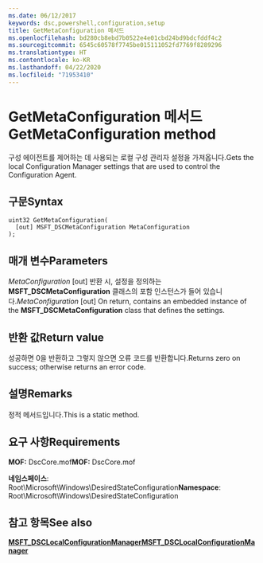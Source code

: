 ```yaml
---
ms.date: 06/12/2017
keywords: dsc,powershell,configuration,setup
title: GetMetaConfiguration 메서드
ms.openlocfilehash: bd280cb8ebd7b0522e4e01cbd24bd9bdcfddf4c2
ms.sourcegitcommit: 6545c60578f7745be015111052fd7769f8289296
ms.translationtype: HT
ms.contentlocale: ko-KR
ms.lasthandoff: 04/22/2020
ms.locfileid: "71953410"
---
```

# <a name="getmetaconfiguration-method"></a><span data-ttu-id="17570-103">GetMetaConfiguration 메서드</span><span class="sxs-lookup"><span data-stu-id="17570-103">GetMetaConfiguration method</span></span>

<span data-ttu-id="17570-104">구성 에이전트를 제어하는 데 사용되는 로컬 구성 관리자 설정을 가져옵니다.</span><span class="sxs-lookup"><span data-stu-id="17570-104">Gets the local Configuration Manager settings that are used to control the Configuration Agent.</span></span>

## <a name="syntax"></a><span data-ttu-id="17570-105">구문</span><span class="sxs-lookup"><span data-stu-id="17570-105">Syntax</span></span>

```mof
uint32 GetMetaConfiguration(
  [out] MSFT_DSCMetaConfiguration MetaConfiguration
);
```

## <a name="parameters"></a><span data-ttu-id="17570-106">매개 변수</span><span class="sxs-lookup"><span data-stu-id="17570-106">Parameters</span></span>

<span data-ttu-id="17570-107">*MetaConfiguration* \[out\] 반환 시, 설정을 정의하는 **MSFT_DSCMetaConfiguration** 클래스의 포함 인스턴스가 들어 있습니다.</span><span class="sxs-lookup"><span data-stu-id="17570-107">*MetaConfiguration* \[out\] On return, contains an embedded instance of the **MSFT_DSCMetaConfiguration** class that defines the settings.</span></span>

## <a name="return-value"></a><span data-ttu-id="17570-108">반환 값</span><span class="sxs-lookup"><span data-stu-id="17570-108">Return value</span></span>

<span data-ttu-id="17570-109">성공하면 0을 반환하고 그렇지 않으면 오류 코드를 반환합니다.</span><span class="sxs-lookup"><span data-stu-id="17570-109">Returns zero on success; otherwise returns an error code.</span></span>

## <a name="remarks"></a><span data-ttu-id="17570-110">설명</span><span class="sxs-lookup"><span data-stu-id="17570-110">Remarks</span></span>

<span data-ttu-id="17570-111">정적 메서드입니다.</span><span class="sxs-lookup"><span data-stu-id="17570-111">This is a static method.</span></span>

## <a name="requirements"></a><span data-ttu-id="17570-112">요구 사항</span><span class="sxs-lookup"><span data-stu-id="17570-112">Requirements</span></span>

<span data-ttu-id="17570-113">**MOF:** DscCore.mof</span><span class="sxs-lookup"><span data-stu-id="17570-113">**MOF:** DscCore.mof</span></span>

<span data-ttu-id="17570-114">**네임스페이스**: Root\Microsoft\Windows\DesiredStateConfiguration</span><span class="sxs-lookup"><span data-stu-id="17570-114">**Namespace**: Root\Microsoft\Windows\DesiredStateConfiguration</span></span>

## <a name="see-also"></a><span data-ttu-id="17570-115">참고 항목</span><span class="sxs-lookup"><span data-stu-id="17570-115">See also</span></span>

[<span data-ttu-id="17570-116">**MSFT_DSCLocalConfigurationManager**</span><span class="sxs-lookup"><span data-stu-id="17570-116">**MSFT_DSCLocalConfigurationManager**</span></span>](msft-dsclocalconfigurationmanager.md)
